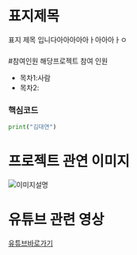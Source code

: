표지제목
===
표지 제목 입니다아아아아아ㅏ아아아ㅏㅇ

###

#참여인원
해당프로젝트 참여 인원

- 목차1:사람
- 목차2:

### 핵심코드
```python
print("김대연")
```
# 프로젝트 관연 이미지
![이미지설명](./image/가나.png)

# 유튜브 관련 영상
[유튜브바로가기](https://github.com/qkrtjdgh1232/qkrtjdgh1232/edit/main/image/README.md)


